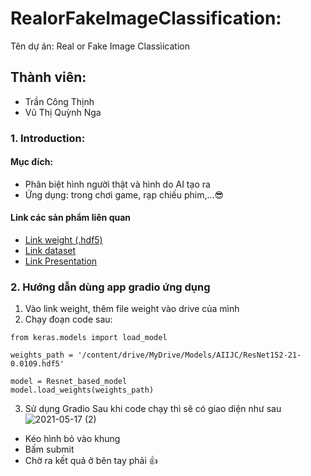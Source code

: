 # RealorFakeImageClassification:
 Tên dự án: Real or Fake Image Classìication
## Thành viên:
* Trần Công Thịnh
* Vũ Thị Quỳnh Nga

### 1. Introduction:
#### Mục đích:
* Phân biệt hình người thật và hình do AI tạo ra
* Ứng dụng: trong chơi game, rạp chiếu phim,...😎

#### Link các sản phẩm liên quan
* [Link weight (.hdf5)](https://drive.google.com/drive/folders/1BHIh8p08TQvfreLLZnWOaA_RL8nWNTVa?usp=sharing) 
* [Link dataset](https://drive.google.com/drive/folders/1zE4g0rGf27Sjzz3-RTwQ4K4O0khzglxe?usp=sharing)
* [Link Presentation](https://docs.google.com/presentation/d/12o2xQ4W0sg7fAQ4GHayeycuZOKQu6MArjVX_nGfaGbA/edit?usp=sharing)

### 2. Hướng dẫn dùng app gradio ứng dụng

1. Vào link weight, thêm file weight vào drive của mình
2. Chạy đoạn code sau:
```
from keras.models import load_model

weights_path = '/content/drive/MyDrive/Models/AIIJC/ResNet152-21-0.0109.hdf5'

model = Resnet_based_model
model.load_weights(weights_path)
```
3. Sử dụng Gradio
Sau khi code chạy thì sẽ có giao diện như sau
![2021-05-17 (2)](https://user-images.githubusercontent.com/42512473/118430885-54c45200-b6ff-11eb-9578-0fc16a68b8ec.png)
* Kéo hình bỏ vào khung
* Bấm submit
* Chờ ra kết quả ở bên tay phải 👍
